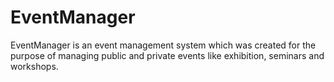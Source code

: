 # EventManager
EventManager is an event management system which was created for the purpose of managing public and private events like exhibition, seminars and workshops.
